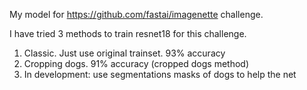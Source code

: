 My model for https://github.com/fastai/imagenette challenge.

I have tried 3 methods to train resnet18 for this challenge. 
1. Classic. Just use original trainset. 93% accuracy
2. Cropping dogs. 91% accuracy (cropped dogs method)
3. In development: use segmentations masks of dogs to help the net

